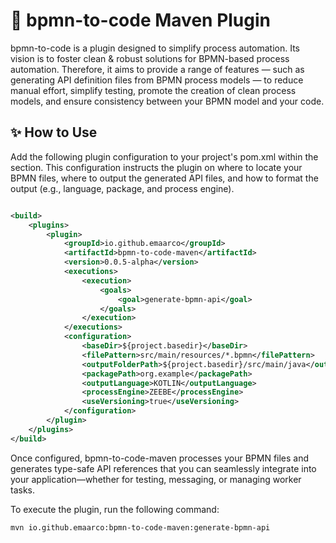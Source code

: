 # 🚀 bpmn-to-code Maven Plugin

bpmn-to-code is a plugin designed to simplify process automation.
Its vision is to foster clean & robust solutions for BPMN-based process automation.
Therefore, it aims to provide a range of features —
such as generating API definition files from BPMN process models —
to reduce manual effort, simplify testing,
promote the creation of clean process models,
and ensure consistency between your BPMN model and your code.

## ✨ How to Use

Add the following plugin configuration to your project's pom.xml within the <build> section.
This configuration instructs the plugin on where to locate your BPMN files,
where to output the generated API files, and how to format the output
(e.g., language, package, and process engine).

```xml

<build>
    <plugins>
        <plugin>
            <groupId>io.github.emaarco</groupId>
            <artifactId>bpmn-to-code-maven</artifactId>
            <version>0.0.5-alpha</version>
            <executions>
                <execution>
                    <goals>
                        <goal>generate-bpmn-api</goal>
                    </goals>
                </execution>
            </executions>
            <configuration>
                <baseDir>${project.basedir}</baseDir>
                <filePattern>src/main/resources/*.bpmn</filePattern>
                <outputFolderPath>${project.basedir}/src/main/java</outputFolderPath>
                <packagePath>org.example</packagePath>
                <outputLanguage>KOTLIN</outputLanguage>
                <processEngine>ZEEBE</processEngine>
                <useVersioning>true</useVersioning>
            </configuration>
        </plugin>
    </plugins>
</build>
```

Once configured, bpmn-to-code-maven processes your BPMN files and generates type-safe API references that
you can seamlessly integrate into your application—whether for testing, messaging, or managing worker tasks.

To execute the plugin, run the following command:

```shell
mvn io.github.emaarco:bpmn-to-code-maven:generate-bpmn-api
```
